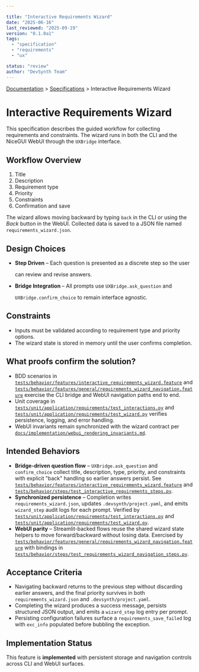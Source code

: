```yaml
---

title: "Interactive Requirements Wizard"
date: "2025-06-16"
last_reviewed: "2025-09-19"
version: "0.1.0a1"
tags:
  - "specification"
  - "requirements"
  - "ux"

status: "review"
author: "DevSynth Team"
---
```

<div class="breadcrumbs">
<a href="../index.md">Documentation</a> &gt; <a href="index.md">Specifications</a> &gt; Interactive Requirements Wizard
</div>

# Interactive Requirements Wizard

This specification describes the guided workflow for collecting
requirements and constraints. The wizard runs in both the CLI and the
NiceGUI WebUI through the `UXBridge` interface.

## Workflow Overview

1. Title
2. Description
3. Requirement type
4. Priority
5. Constraints
6. Confirmation and save


The wizard allows moving backward by typing `back` in the CLI or using
the *Back* button in the WebUI. Collected data is saved to a JSON file
named `requirements_wizard.json`.

## Design Choices

- **Step Driven** – Each question is presented as a discrete step so the user

  can review and revise answers.

- **Bridge Integration** – All prompts use `UXBridge.ask_question` and

  `UXBridge.confirm_choice` to remain interface agnostic.

## Constraints

- Inputs must be validated according to requirement type and priority options.
- The wizard state is stored in memory until the user confirms completion.

## What proofs confirm the solution?

- BDD scenarios in [`tests/behavior/features/interactive_requirements_wizard.feature`](../../tests/behavior/features/interactive_requirements_wizard.feature) and [`tests/behavior/features/general/requirements_wizard_navigation.feature`](../../tests/behavior/features/general/requirements_wizard_navigation.feature) exercise the CLI bridge and WebUI navigation paths end to end.
- Unit coverage in [`tests/unit/application/requirements/test_interactions.py`](../../tests/unit/application/requirements/test_interactions.py) and [`tests/unit/application/requirements/test_wizard.py`](../../tests/unit/application/requirements/test_wizard.py) verifies persistence, logging, and error handling.
- WebUI invariants remain synchronized with the wizard contract per [`docs/implementation/webui_rendering_invariants.md`](../implementation/webui_rendering_invariants.md).

## Intended Behaviors

- **Bridge-driven question flow** – `UXBridge.ask_question` and `confirm_choice` collect title, description, type, priority, and constraints with explicit "back" handling so earlier answers persist. See [`tests/behavior/features/interactive_requirements_wizard.feature`](../../tests/behavior/features/interactive_requirements_wizard.feature) and [`tests/behavior/steps/test_interactive_requirements_steps.py`](../../tests/behavior/steps/test_interactive_requirements_steps.py).
- **Synchronized persistence** – Completion writes `requirements_wizard.json`, updates `.devsynth/project.yaml`, and emits `wizard_step` audit logs for each prompt. Verified by [`tests/unit/application/requirements/test_interactions.py`](../../tests/unit/application/requirements/test_interactions.py) and [`tests/unit/application/requirements/test_wizard.py`](../../tests/unit/application/requirements/test_wizard.py).
- **WebUI parity** – Streamlit-backed flows reuse the shared wizard state helpers to move forward/backward without losing data. Exercised by [`tests/behavior/features/general/requirements_wizard_navigation.feature`](../../tests/behavior/features/general/requirements_wizard_navigation.feature) with bindings in [`tests/behavior/steps/test_requirements_wizard_navigation_steps.py`](../../tests/behavior/steps/test_requirements_wizard_navigation_steps.py).

## Acceptance Criteria

- Navigating backward returns to the previous step without discarding earlier answers, and the final priority survives in both `requirements_wizard.json` and `.devsynth/project.yaml`.
- Completing the wizard produces a success message, persists structured JSON output, and emits a `wizard_step` log entry per prompt.
- Persisting configuration failures surface a `requirements_save_failed` log with `exc_info` populated before bubbling the exception.

## Implementation Status

This feature is **implemented** with persistent storage and navigation controls across CLI and WebUI surfaces.
